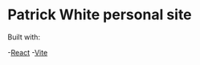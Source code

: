 # Patrick White personal site

Built with:

-[React](https://react.dev/)
-[Vite](https://vitejs.dev/) 
